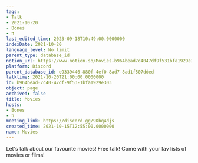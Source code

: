 ```yaml
---
tags:
- Talk
- 2021-10-20
- Bones
- π
last_edited_time: 2023-09-18T10:49:00.0000000
indexDate: 2021-10-20
language_level: No limit
parent_type: database_id
notion_url: https://www.notion.so/Movies-b964bead7c4047df9f531bfa1929e303
platform: Discord
parent_database_id: e9339446-880f-4ef0-8ad7-8ad1f507dded
talktime: 2021-10-20T21:00:00.0000000
id: b964bead-7c40-47df-9f53-1bfa1929e303
object: page
archived: false
title: Movies
hosts:
- Bones
- π
meeting_link: https://discord.gg/9Kbq4djs
created_time: 2021-10-15T12:55:00.0000000
name: Movies
---
```


Let's talk about our favourite movies!
Free talk! Come with your fav lists of movies or films!


